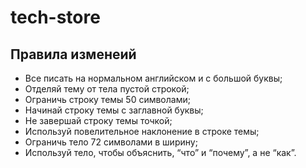 # tech-store
## Правила изменеий
  - Все писать на нормальном английском и с большой буквы;
  - Отделяй тему от тела пустой строкой;
  - Ограничь строку темы 50 символами;
  - Начинай строку темы с заглавной буквы;
  - Не завершай строку темы точкой;
  - Используй повелительное наклонение в строке темы;
  - Ограничь тело 72 символами в ширину;
  - Используй тело, чтобы объяснить, “что” и “почему”, а не “как”.
